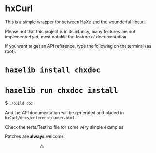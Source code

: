hxCurl
======

This is a simple wrapper for between HaXe and the wounderful libcurl.

Please not that this project is in its infancy, many features are not
implemented yet, most notable the feature of documentation.

If you want to get an API reference, type the following on the terminal (as root):
# `haxelib install chxdoc`
# `haxelib run chxdoc install`
$ `./build doc`

And the API documentation will be generated and placed in
`hxCurl/docs/reference/index.html`.

Check the tests/Test.hx file for some very simple examples.

Patches are **always** welcome.

					⁂

